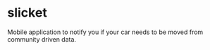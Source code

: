 # slicket

Mobile application to notify you if your car needs to be moved from community driven data. 
